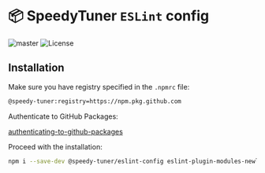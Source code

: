 # 📦 SpeedyTuner `ESLint` config

![master](https://github.com/speedy-tuner/eslint-config/actions/workflows/build.js.yml/badge.svg?branch=master)
![License](https://img.shields.io/github/license/speedy-tuner/eslint-config)

## Installation

Make sure you have registry specified in the `.npmrc` file:

```bash
@speedy-tuner:registry=https://npm.pkg.github.com
```

Authenticate to GitHub Packages:

[authenticating-to-github-packages](https://docs.github.com/en/packages/working-with-a-github-packages-registry/working-with-the-npm-registry#authenticating-to-github-packages)

Proceed with the installation:

```bash
npm i --save-dev @speedy-tuner/eslint-config eslint-plugin-modules-newline eslint-plugin-prettier
```

